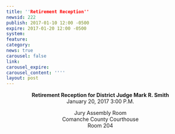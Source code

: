 ```yaml
---
title: ''Retirement Reception''
newsid: 222
publish: 2017-01-10 12:00 -0500
expire: 2017-01-20 12:00 -0500
system: 
feature: 
category: 
news: true
carousel: false
link: 
carousel_expire: 
carousel_content: ''''
layout: post
---
```

<div style="text-align: center;">
<p><strong>Retirement Reception for District Judge Mark R. Smith</strong><br>
January 20, 2017 3:00 P.M.</p>
<p>Jury Assembly Room<br>
Comanche County Courthouse<br>
Room 204</p>
</div>